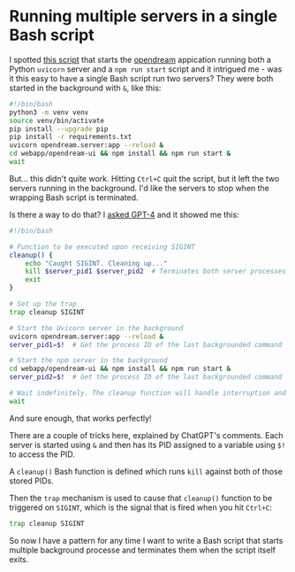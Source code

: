 # Running multiple servers in a single Bash script

I spotted [this script](https://github.com/varunshenoy/opendream/blob/main/run_opendream.sh) that starts the [opendream](https://github.com/varunshenoy/opendream) appication running both a Python `uvicorn` server and a `npm run start` script and it intrigued me - was it this easy to have a single Bash script run two servers? They were both started in the background with `&`, like this:

```bash
#!/bin/bash
python3 -m venv venv
source venv/bin/activate
pip install --upgrade pip
pip install -r requirements.txt 
uvicorn opendream.server:app --reload &
cd webapp/opendream-ui && npm install && npm run start &
wait
```
But... this didn't quite work. Hitting `Ctrl+C` quit the script, but it left the two servers running in the background. I'd like the servers to stop when the wrapping Bash script is terminated.

Is there a way to do that? I [asked GPT-4](https://chat.openai.com/share/9ccd0059-f41d-4bd9-b386-46b81bb42917) and it showed me this:

```bash
#!/bin/bash

# Function to be executed upon receiving SIGINT
cleanup() {
    echo "Caught SIGINT. Cleaning up..."
    kill $server_pid1 $server_pid2  # Terminates both server processes
    exit
}

# Set up the trap
trap cleanup SIGINT

# Start the Uvicorn server in the background
uvicorn opendream.server:app --reload &
server_pid1=$!  # Get the process ID of the last backgrounded command

# Start the npm server in the background
cd webapp/opendream-ui && npm install && npm run start &
server_pid2=$!  # Get the process ID of the last backgrounded command

# Wait indefinitely. The cleanup function will handle interruption and cleanup.
wait
```
And sure enough, that works perfectly!

There are a couple of tricks here, explained by ChatGPT's comments. Each server is started using `&` and then has its PID assigned to a variable using `$!` to access the PID.

A `cleanup()` Bash function is defined which runs `kill` against both of those stored PIDs.

Then the `trap` mechanism is used to cause that `cleanup()` function to be triggered on `SIGINT`, which is the signal that is fired when you hit `Ctrl+C`:
```bash
trap cleanup SIGINT
```
So now I have a pattern for any time I want to write a Bash script that starts multiple background processe and terminates them when the script itself exits.


